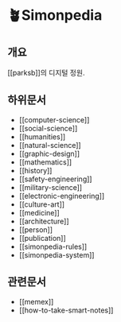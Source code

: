 # 🪴Simonpedia

## 개요

[[parksb]]의 디지털 정원.

## 하위문서

- [[computer-science]]
- [[social-science]]
- [[humanities]]
- [[natural-science]]
- [[graphic-design]]
- [[mathematics]]
- [[history]]
- [[safety-engineering]]
- [[military-science]]
- [[electronic-engineering]]
- [[culture-art]]
- [[medicine]]
- [[architecture]]
- [[person]]
- [[publication]]
- [[simonpedia-rules]]
- [[simonpedia-system]]

## 관련문서

- [[memex]]
- [[how-to-take-smart-notes]]
